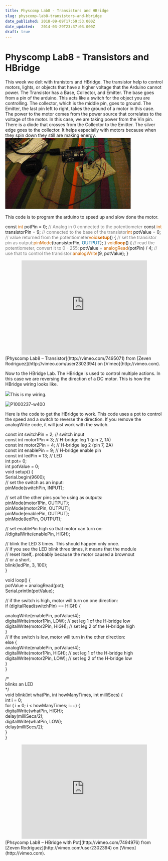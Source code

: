 ```yaml
---
title: Physcomp Lab8 - Transistors and HBridge
slug: physcomp-lab8-transistors-and-hbridge
date_published: 2018-09-09T17:59:53.000Z
date_updated:   2014-03-29T23:37:03.000Z
draft: true
---
```


# Physcomp Lab8 - Transistors and HBridge

This week we delt with tranistors and HBridge. The transistor help to control motors, lights, or objects that have a higher voltage that the Arduino cannot power. The Transistor has a Base, Collector, and Emitter. The base goes from a pin of the arduino. This acts like a switch for the object you are controlling. The collector, which is the middle pin, goes to ground. The Emitter, the last pin left to right, takes the ground of a motor in this case. The power to the motor comes from the power source that correlates to the voltage of the motor. In this case, we are taking power from the Vin pin. There is a diode that crosses from the Collector to the Emitter. The silver edge goes to the collector. It helps especially with motors because when they spin down they still are making energy.  
![P1000245-w400](uploads/P1000245-w400.jpg "P1000245-w400")

This code is to program the arduino to speed up and slow done the motor.

 const <span style="color: #cc6600;">int</span> potPin = 0; <span style="color: #7e7e7e;">// Analog in 0 connected to the potentiometer</span> const <span style="color: #cc6600;">int</span> transistorPin = 9; <span style="color: #7e7e7e;">// connected to the base of the transistor</span><span style="color: #cc6600;">int</span> potValue = 0; <span style="color: #7e7e7e;">// value returned from the potentiometer</span><span style="color: #cc6600;">void</span><span style="color: #cc6600;">**setup**</span>() { <span style="color: #7e7e7e;">// set the transistor pin as output:</span><span style="color: #cc6600;">pinMode</span>(transistorPin, <span style="color: #006699;">OUTPUT</span>); } <span style="color: #cc6600;">void</span><span style="color: #cc6600;">**loop**</span>() { <span style="color: #7e7e7e;">// read the potentiometer, convert it to 0 - 255:</span> potValue = <span style="color: #cc6600;">analogRead</span>(potPin) / 4; <span style="color: #7e7e7e;">// use that to control the transistor:</span><span style="color: #cc6600;">analogWrite</span>(9, potValue); }

<div style="text-align: center;"><object classid="clsid:d27cdb6e-ae6d-11cf-96b8-444553540000" codebase="http://download.macromedia.com/pub/shockwave/cabs/flash/swflash.cab#version=6,0,40,0" height="300" width="400"><param name="allowfullscreen" value="true"></param><param name="allowscriptaccess" value="always"></param><param name="src" value="http://vimeo.com/moogaloop.swf?clip_id=7495071&server=vimeo.com&show_title=1&show_byline=1&show_portrait=0&color=&fullscreen=1"></param><embed allowfullscreen="true" allowscriptaccess="always" height="300" src="http://vimeo.com/moogaloop.swf?clip_id=7495071&server=vimeo.com&show_title=1&show_byline=1&show_portrait=0&color=&fullscreen=1" type="application/x-shockwave-flash" width="400"></embed></object></div>[Physcomp Lab8 – Transistor](http://vimeo.com/7495071) from [Zeven Rodriguez](http://vimeo.com/user2302394) on [Vimeo](http://vimeo.com).

Now to the HBridge Lab. The HBridge is used to control multiple actions. In this case we are reversing the direction of a DC motor. This is how the HBridge wiring looks like.

![](http://itp.nyu.edu/physcomp/images/labs/hbridge_labpinout.jpg)This is my wiring.

![P1000237-w400](http://zevenwolf.com/blog/uploads/P1000237-w400.jpg "P1000237-w400")

Here is the code to get the HBridge to work. This code uses a pot to control the speed and a switch to reverse the direction. If you remove the analogWrite code, it will just work with the switch.

const int switchPin = 2; // switch input  
 const int motor1Pin = 3; // H-bridge leg 1 (pin 2, 1A)  
 const int motor2Pin = 4; // H-bridge leg 2 (pin 7, 2A)  
 const int enablePin = 9; // H-bridge enable pin  
 const int ledPin = 13; // LED  
 int pot= 0;  
 int potValue = 0;  
 void setup() {  
 Serial.begin(9600);  
 // set the switch as an input:  
 pinMode(switchPin, INPUT);

// set all the other pins you’re using as outputs:  
 pinMode(motor1Pin, OUTPUT);  
 pinMode(motor2Pin, OUTPUT);  
 pinMode(enablePin, OUTPUT);  
 pinMode(ledPin, OUTPUT);

// set enablePin high so that motor can turn on:  
 //digitalWrite(enablePin, HIGH);

// blink the LED 3 times. This should happen only once.  
 // if you see the LED blink three times, it means that the module  
 // reset itself,. probably because the motor caused a brownout  
 // or a short.  
 blink(ledPin, 3, 100);  
 }

void loop() {  
 potValue = analogRead(pot);  
 Serial.println(potValue);

// if the switch is high, motor will turn on one direction:  
 if (digitalRead(switchPin) == HIGH) {

analogWrite(enablePin, potValue/4);  
 digitalWrite(motor1Pin, LOW); // set leg 1 of the H-bridge low  
 digitalWrite(motor2Pin, HIGH); // set leg 2 of the H-bridge high  
 }  
 // if the switch is low, motor will turn in the other direction:  
 else {  
 analogWrite(enablePin, potValue/4);  
 digitalWrite(motor1Pin, HIGH); // set leg 1 of the H-bridge high  
 digitalWrite(motor2Pin, LOW); // set leg 2 of the H-bridge low  
 }  
 }

/*  
 blinks an LED  
 */  
 void blink(int whatPin, int howManyTimes, int milliSecs) {  
 int i = 0;  
 for ( i = 0; i < howManyTimes; i++) {  
 digitalWrite(whatPin, HIGH);  
 delay(milliSecs/2);  
 digitalWrite(whatPin, LOW);  
 delay(milliSecs/2);  
 }  
 }

<div style="text-align: center;"><object classid="clsid:d27cdb6e-ae6d-11cf-96b8-444553540000" codebase="http://download.macromedia.com/pub/shockwave/cabs/flash/swflash.cab#version=6,0,40,0" height="300" width="400"><param name="allowfullscreen" value="true"></param><param name="allowscriptaccess" value="always"></param><param name="src" value="http://vimeo.com/moogaloop.swf?clip_id=7494976&server=vimeo.com&show_title=1&show_byline=1&show_portrait=0&color=&fullscreen=1"></param><embed allowfullscreen="true" allowscriptaccess="always" height="300" src="http://vimeo.com/moogaloop.swf?clip_id=7494976&server=vimeo.com&show_title=1&show_byline=1&show_portrait=0&color=&fullscreen=1" type="application/x-shockwave-flash" width="400"></embed></object></div>[Phsycomp Lab8 – HBridge with Pot](http://vimeo.com/7494976) from [Zeven Rodriguez](http://vimeo.com/user2302394) on [Vimeo](http://vimeo.com).
